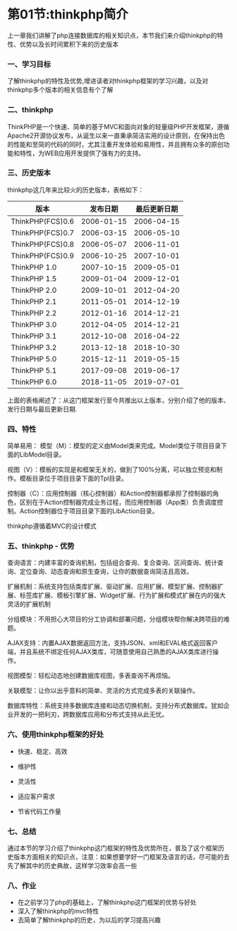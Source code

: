 # 第01节:thinkphp简介
上一章我们讲解了php连接数据库的相关知识点，本节我们来介绍thinkphp的特性、优势以及长时间累积下来的历史版本

### 一、学习目标
了解thinkphp的特性及优势,增进读者对thinkphp框架的学习兴趣，以及对thinkphp多个版本的相关信息有个了解

### 二、thinkphp

ThinkPHP是一个快速、简单的基于MVC和面向对象的轻量级PHP开发框架，遵循Apache2开源协议发布，从诞生以来一直秉承简洁实用的设计原则，在保持出色的性能和至简的代码的同时，尤其注重开发体验和易用性，并且拥有众多的原创功能和特性，为WEB应用开发提供了强有力的支持。

### 三、历史版本

thinkphp这几年来比较火的历史版本，表格如下：

|版本|发布日期|最后更新日期|
|---|---|---|
|ThinkPHP(FCS)0.6|2006-01-15|2006-04-15|
|ThinkPHP(FCS)0.7|2006-03-15|2006-05-10|
|ThinkPHP(FCS)0.8|2006-05-07|2006-11-01|
|ThinkPHP(FCS)0.9|2006-10-25|2007-10-01|
|ThinkPHP 1.0|2007-10-15|2009-05-01|
|ThinkPHP 1.5|2009-01-04|2009-12-01|
|ThinkPHP 2.0|2009-10-01|2012-04-20|
|ThinkPHP 2.1|2011-05-01|2014-12-19|
|ThinkPHP 2.2|2012-01-16|2014-12-21|
|ThinkPHP 3.0|2012-04-05|2014-12-21|
|ThinkPHP 3.1|2012-10-08|2016-04-22|
|ThinkPHP 3.2|2013-12-18|2018-10-30|
|ThinkPHP 5.0|2015-12-11|2019-05-15|
|ThinkPHP 5.1|2017-09-08|2019-06-17|
|ThinkPHP 6.0|2018-11-05|2019-07-01|

上面的表格阐述了：从这门框架发行至今共推出以上版本，分别介绍了他的版本、发行日期与最后更新日期.

### 四、特性

简单易用：
模型（M）：模型的定义由Model类来完成。Model类位于项目目录下面的LibModel目录。

视图（V）：模板的实现是和框架无关的，做到了100%分离，可以独立预览和制作。模板目录位于项目目录下面的Tpl目录。

控制器（C）：应用控制器（核心控制器）和Action控制器都承担了控制器的角色，区别在于Action控制器完成业务过程，而应用控制器（App类）负责调度控制。Action控制器位于项目目录下面的LibAction目录。

thinkphp遵循着MVC的设计模式

### 五、thinkphp - 优势

查询语言：内建丰富的查询机制，包括组合查询、复合查询、区间查询、统计查询、定位查询、动态查询和原生查询，让你的数据查询简洁且高效。

扩展机制：系统支持包括类库扩展、驱动扩展、应用扩展、模型扩展、控制器扩展、标签库扩展、模板引擎扩展、Widget扩展、行为扩展和模式扩展在内的强大灵活的扩展机制

分组模块：不用担心大项目的分工协调和部署问题，分组模块帮你解决跨项目的难题。

AJAX支持：内置AJAX数据返回方法，支持JSON、xml和EVAL格式返回客户端，并且系统不绑定任何AJAX类库，可随意使用自己熟悉的AJAX类库进行操作。

视图模型：轻松动态地创建数据库视图，多表查询不再烦恼。

关联模型：让你以出乎意料的简单、灵活的方式完成多表的关联操作。

数据库特性：系统支持多数据库连接和动态切换机制，支持分布式数据库。犹如企业开发的一把利刃，跨数据库应用和分布式支持从此无忧。

### 六、使用thinkphp框架的好处
* 快速、稳定、高效

* 维护性

* 灵活性

* 适应客户需求

* 节省代码工作量

### 七、总结

通过本节的学习介绍了thinkphp这门框架的特性及优势所在，普及了这个框架历史版本方面相关的知识点，注意：如果想要学好一门框架及语言的话，尽可能的去先了解其中的历史典故，这样学习效率会高一些

### 八、作业

* 在之前学习了php的基础上，了解thinkphp这门框架的优势与好处
* 深入了解thinkphp的mvc特性
* 去简单了解thinkphp的历史，为以后的学习提高兴趣